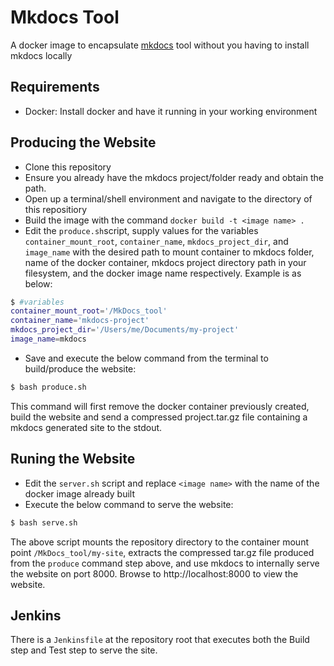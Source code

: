 # Mkdocs Tool

A docker image to encapsulate [mkdocs](http://www.mkdocs.org/) tool without you having to install mkdocs locally

## Requirements

- Docker: Install docker and have it running in your working environment

## Producing the Website

- Clone this repository
- Ensure you already have the mkdocs project/folder ready and obtain the path.
- Open up a terminal/shell environment and navigate to the directory of this repositiory
- Build the image with the command `docker build -t <image name> .`
- Edit the `produce.sh`script, supply values for the variables `container_mount_root`, `container_name`, `mkdocs_project_dir`, and `image_name` with the desired path to mount container to mkdocs folder, name of the docker container, mkdocs project directory path in your filesystem, and the docker image name respectively. Example is as below:

```bash
$ #variables
container_mount_root='/MkDocs_tool'
container_name='mkdocs-project'
mkdocs_project_dir='/Users/me/Documents/my-project'
image_name=mkdocs
```

- Save and execute the below command from the terminal to build/produce the website:

```bash
$ bash produce.sh
```

This command will first remove the docker container previously created, build the website and send a compressed project.tar.gz file containing a mkdocs generated site to the stdout.

## Runing the Website

- Edit the `server.sh` script and replace `<image name>` with the name of the docker image already built
- Execute the below command to serve the website:

```bash
$ bash serve.sh
```

The above script mounts the repository directory to the container mount point `/MkDocs_tool/my-site`, extracts the compressed tar.gz file produced from the `produce` command step above, and use mkdocs to internally serve the website on port 8000.
Browse to http://localhost:8000 to view the website.

## Jenkins

There is a `Jenkinsfile` at the repository root that executes both the Build step and Test step to serve the site.
